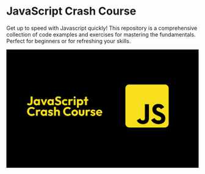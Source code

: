# JavaScript Crash Course

Get up to speed with Javascript quickly! This repository is a comprehensive collection of code examples and exercises for mastering the fundamentals. Perfect for beginners or for refreshing your skills. 


![](https://github.com/PrabhatKr0607/javascript-crash-course/blob/main/assets/Group%2035.png)
